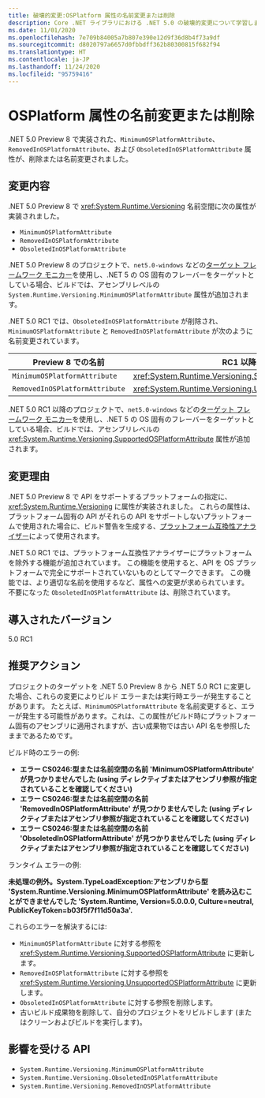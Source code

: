 ```yaml
---
title: 破壊的変更:OSPlatform 属性の名前変更または削除
description: Core .NET ライブラリにおける .NET 5.0 の破壊的変更について学習します。プレビュー バージョンで実装された OS プラットフォームの属性が削除または名前変更されました。
ms.date: 11/01/2020
ms.openlocfilehash: 7e709b84005a7b807e390e12d9f36d8b4f73a9df
ms.sourcegitcommit: d8020797a6657d0fbbdff362b80300815f682f94
ms.translationtype: HT
ms.contentlocale: ja-JP
ms.lasthandoff: 11/24/2020
ms.locfileid: "95759416"
---
```

# <a name="osplatform-attributes-renamed-or-removed"></a>OSPlatform 属性の名前変更または削除

.NET 5.0 Preview 8 で実装された、`MinimumOSPlatformAttribute`、`RemovedInOSPlatformAttribute`、および `ObsoletedInOSPlatformAttribute` 属性が、削除または名前変更されました。

## <a name="change-description"></a>変更内容

.NET 5.0 Preview 8 で <xref:System.Runtime.Versioning> 名前空間に次の属性が実装されました。

- `MinimumOSPlatformAttribute`
- `RemovedInOSPlatformAttribute`
- `ObsoletedInOSPlatformAttribute`

.NET 5.0 Preview 8 のプロジェクトで、`net5.0-windows` などの[ターゲット フレームワーク モニカー](../../../../standard/frameworks.md)を使用し、.NET 5 の OS 固有のフレーバーをターゲットとしている場合、ビルドでは、アセンブリレベルの `System.Runtime.Versioning.MinimumOSPlatformAttribute` 属性が追加されます。

.NET 5.0 RC1 では、`ObsoletedInOSPlatformAttribute` が削除され、`MinimumOSPlatformAttribute` と `RemovedInOSPlatformAttribute` が次のように名前変更されています。

| Preview 8 での名前 | RC1 以降での名前 |
| - | - |
| `MinimumOSPlatformAttribute` | <xref:System.Runtime.Versioning.SupportedOSPlatformAttribute> |
| `RemovedInOSPlatformAttribute` | <xref:System.Runtime.Versioning.UnsupportedOSPlatformAttribute> |

.NET 5.0 RC1 以降のプロジェクトで、`net5.0-windows` などの[ターゲット フレームワーク モニカー](../../../../standard/frameworks.md)を使用し、.NET 5 の OS 固有のフレーバーをターゲットとしている場合、ビルドでは、アセンブリレベルの <xref:System.Runtime.Versioning.SupportedOSPlatformAttribute> 属性が追加されます。

## <a name="reason-for-change"></a>変更理由

.NET 5.0 Preview 8 で API をサポートするプラットフォームの指定に、<xref:System.Runtime.Versioning> に属性が実装されました。 これらの属性は、プラットフォーム固有の API がそれらの API をサポートしないプラットフォームで使用された場合に、ビルド警告を生成する、[プラットフォーム互換性アナライザー](../../../../core/compatibility/code-analysis.md#ca1416-platform-compatibility)によって使用されます。

.NET 5.0 RC1 では、プラットフォーム互換性アナライザーにプラットフォームを除外する機能が追加されています。 この機能を使用すると、API を OS プラットフォームで完全にサポートされていないものとしてマークできます。 この機能では、より適切な名前を使用するなど、属性への変更が求められています。 不要になった `ObsoletedInOSPlatformAttribute` は、削除されています。

## <a name="version-introduced"></a>導入されたバージョン

5.0 RC1

## <a name="recommended-action"></a>推奨アクション

プロジェクトのターゲットを .NET 5.0 Preview 8 から .NET 5.0 RC1 に変更した場合、これらの変更によりビルド エラーまたは実行時エラーが発生することがあります。 たとえば、`MinimumOSPlatformAttribute` を名前変更すると、エラーが発生する可能性があります。これは、この属性がビルド時にプラットフォーム固有のアセンブリに適用されますが、古い成果物では古い API 名を参照したままであるためです。

ビルド時のエラーの例:

- **エラー CS0246:型または名前空間の名前 'MinimumOSPlatformAttribute' が見つかりませんでした (using ディレクティブまたはアセンブリ参照が指定されていることを確認してください)**
- **エラー CS0246:型または名前空間の名前 'RemovedInOSPlatformAttribute' が見つかりませんでした (using ディレクティブまたはアセンブリ参照が指定されていることを確認してください)**
- **エラー CS0246:型または名前空間の名前 'ObsoletedInOSPlatformAttribute' が見つかりませんでした (using ディレクティブまたはアセンブリ参照が指定されていることを確認してください)**

ランタイム エラーの例:

**未処理の例外。System.TypeLoadException:アセンブリから型 'System.Runtime.Versioning.MinimumOSPlatformAttribute' を読み込むことができませんでした 'System.Runtime, Version=5.0.0.0, Culture=neutral, PublicKeyToken=b03f5f7f11d50a3a'.**

これらのエラーを解決するには:

- `MinimumOSPlatformAttribute` に対する参照を <xref:System.Runtime.Versioning.SupportedOSPlatformAttribute> に更新します。
- `RemovedInOSPlatformAttribute` に対する参照を <xref:System.Runtime.Versioning.UnsupportedOSPlatformAttribute> に更新します。
- `ObsoletedInOSPlatformAttribute` に対する参照を削除します。
- 古いビルド成果物を削除して、自分のプロジェクトをリビルドします (またはクリーンおよびビルドを実行します)。

## <a name="affected-apis"></a>影響を受ける API

- `System.Runtime.Versioning.MinimumOSPlatformAttribute`
- `System.Runtime.Versioning.ObsoletedInOSPlatformAttribute`
- `System.Runtime.Versioning.RemovedInOSPlatformAttribute`

<!--

### Category

Core .NET libraries

### Affected APIs

- `T:System.Runtime.Versioning.MinimumOSPlatformAttribute`
- `T:System.Runtime.Versioning.ObsoletedInOSPlatformAttribute`
- `T:System.Runtime.Versioning.RemovedInOSPlatformAttribute`

-->

